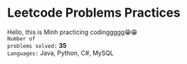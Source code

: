 # Leetcode Problems Practices

Hello, this is Minh practicing codinggggg😁😁
<br/>
<code>Number of problems solved:</code> **35**
<br/>
<code>Languages:</code> Java, Python, C#, MySQL

